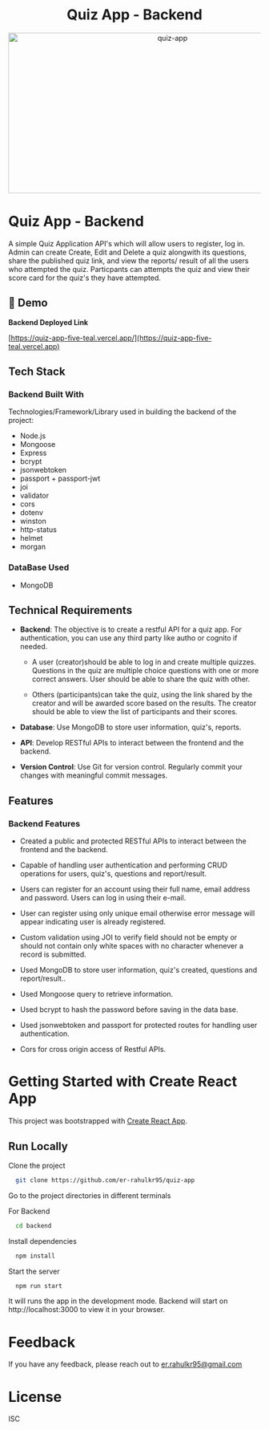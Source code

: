 <h1 align="center" id="title">Quiz App - Backend</h1>


<p align="center"><img src="https://socialify.git.ci/er-rahulkr95/quiz-app/image?language=1&logo=https%3A%2F%2Fcdn-images-1.medium.com%2Fmax%2F720%2F0*11eDqY4zA04y2_n6.jpg&name=1&owner=1&pattern=Solid&theme=Light" alt="quiz-app" width="640" height="320" /></p>

# Quiz App - Backend

A simple Quiz Application API's which will allow users to register, log in. Admin can create Create, Edit and Delete a quiz alongwith its questions, share the published quiz link, and view the reports/ result of all the users who attempted the quiz. Particpants can attempts the quiz and view their score card for the quiz's they have attempted.

## <h2>🚀 Demo</h2>

**Backend Deployed Link**

[https://quiz-app-five-teal.vercel.app/](https://quiz-app-five-teal.vercel.app)

## Tech Stack

### Backend Built With
Technologies/Framework/Library used in building the backend of the project:
- Node.js
- Mongoose
- Express
- bcrypt
- jsonwebtoken
- passport + passport-jwt
- joi
- validator
- cors
- dotenv
- winston
- http-status
- helmet
- morgan


### DataBase Used
- MongoDB

## Technical Requirements

- **Backend**: The objective is to create a restful API for a quiz app. For authentication, you can use any third party like autho or cognito if needed.

    - A user (creator)should be able to log in and create multiple quizzes. Questions in the quiz are multiple choice questions with one or more correct answers. User should be able to share the quiz with other.

    - Others (participants)can take the quiz, using the link shared by the creator and will be awarded score based on the results. The creator should be able to view the list of participants and their scores.


- **Database**: Use MongoDB to store user information, quiz's, reports.

- **API**: Develop RESTful APIs to interact between the frontend and the backend.

- **Version Control**: Use Git for version control. Regularly commit your changes with
meaningful commit messages.


## Features

### Backend Features

- Created a public and protected RESTful APIs to interact between the frontend and the backend.

- Capable of handling user authentication and performing CRUD operations for users, quiz's, questions and report/result.

- Users can register for an account using their full name, email address and password. Users can log in using their e-mail.

- User can register using only unique email otherwise error message will appear indicating user is already registered.

- Custom validation using JOI to verify field should not be empty or should not contain only white spaces with no character whenever a record is submitted.

- Used MongoDB to store user information, quiz's created, questions and report/result..

- Used Mongoose query to retrieve information.

- Used bcrypt to hash the password before saving in the data base.

- Used jsonwebtoken and passport for protected routes for handling user authentication.

- Cors for cross origin access of Restful APIs.


# Getting Started with Create React App

This project was bootstrapped with [Create React App](https://github.com/facebook/create-react-app).


## Run Locally

Clone the project

```bash
  git clone https://github.com/er-rahulkr95/quiz-app
```

Go to the project directories in different terminals

For Backend 

```bash
  cd backend
```

Install dependencies 

```bash
  npm install
```

Start the server

```bash
  npm run start
```

It will runs the app in the development mode.
Backend will start on http://localhost:3000 to view it in your browser.

# Feedback

If you have any feedback, please reach out to  er.rahulkr95@gmail.com

# License

ISC